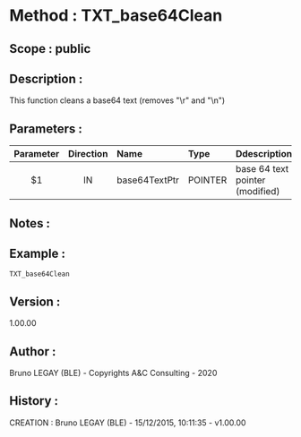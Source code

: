 ﻿# **Method :** TXT_base64Clean## **Scope :** public## **Description :** This function cleans a base64 text (removes "\r" and "\n")## **Parameters :** | Parameter | Direction | Name | Type | Ddescription | |:----:|:----:|:----|:----|:----| | $1 | IN | base64TextPtr | POINTER | base 64 text pointer (modified) | ## **Notes :** ## **Example :** ```TXT_base64Clean```## **Version :** 1.00.00## **Author :** Bruno LEGAY (BLE) - Copyrights A&C Consulting - 2020## **History :**  CREATION : Bruno LEGAY (BLE) - 15/12/2015, 10:11:35 - v1.00.00